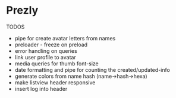 # Prezly

TODOS
* pipe for create avatar letters from names
* preloader - freeze on preload
* error handling on queries
* link user profile to avatar
* media queries for thumb font-size
* date formatting and pipe for counting the created/updated-info
* generate colors from name hash (name->hash->hexa)
* make listview header responsive
* insert log into header
